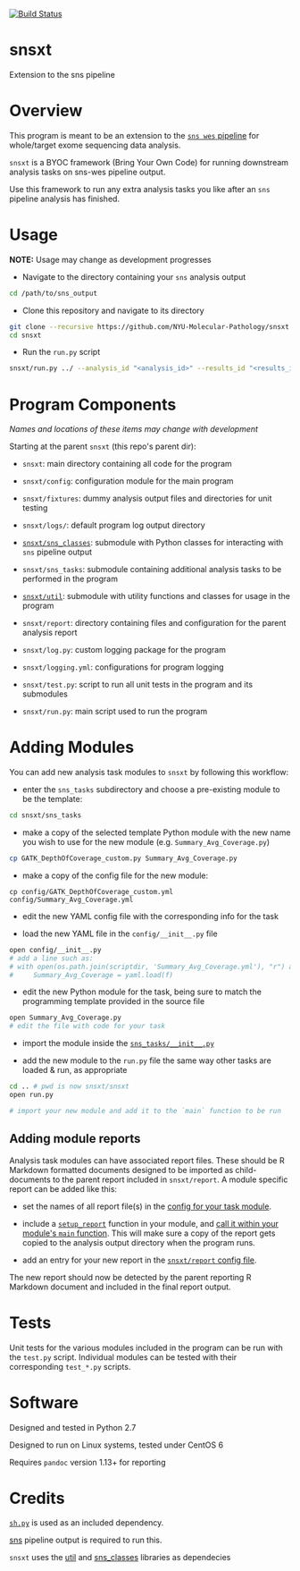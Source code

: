 [![Build Status](https://travis-ci.org/NYU-Molecular-Pathology/snsxt.svg?branch=master)](https://travis-ci.org/NYU-Molecular-Pathology/snsxt)
# snsxt
Extension to the sns pipeline

# Overview

This program is meant to be an extension to the [`sns wes` pipeline](https://github.com/NYU-Molecular-Pathology/sns) for whole/target exome sequencing data analysis. 

`snsxt` is a BYOC framework (Bring Your Own Code) for running downstream analysis tasks on sns-wes pipeline output. 

Use this framework to run any extra analysis tasks you like after an `sns` pipeline analysis has finished.

# Usage

__NOTE:__ Usage may change as development progresses

- Navigate to the directory containing your `sns` analysis output

```bash
cd /path/to/sns_output
```

- Clone this repository and navigate to its directory

```bash
git clone --recursive https://github.com/NYU-Molecular-Pathology/snsxt.git
cd snsxt
```

- Run the `run.py` script

```bash
snsxt/run.py ../ --analysis_id "<analysis_id>" --results_id "<results_id>" 
```

# Program Components

_Names and locations of these items may change with development_

Starting at the parent `snsxt` (this repo's parent dir):

- `snsxt`: main directory containing all code for the program

- `snsxt/config`: configuration module for the main program

- `snsxt/fixtures`: dummy analysis output files and directories for unit testing

- `snsxt/logs/`: default program log output directory

- [`snsxt/sns_classes`](https://github.com/NYU-Molecular-Pathology/sns_classes): submodule with Python classes for interacting with `sns` pipeline output

- `snsxt/sns_tasks`: submodule containing additional analysis tasks to be performed in the program

- [`snsxt/util`](https://github.com/NYU-Molecular-Pathology/util): submodule with utility functions and classes for usage in the program

- `snsxt/report`: directory containing files and configuration for the parent analysis report

- `snsxt/log.py`: custom logging package for the program

- `snsxt/logging.yml`: configurations for program logging

- `snsxt/test.py`: script to run all unit tests in the program and its submodules

- `snsxt/run.py`: main script used to run the program

# Adding Modules

You can add new analysis task modules to `snsxt` by following this workflow:

- enter the `sns_tasks` subdirectory and choose a pre-existing module to be the template:

```bash
cd snsxt/sns_tasks
```

- make a copy of the selected template Python module with the new name you wish to use for the new module (e.g. `Summary_Avg_Coverage.py`)

```bash
cp GATK_DepthOfCoverage_custom.py Summary_Avg_Coverage.py
```

- make a copy of the config file for the new module:

```
cp config/GATK_DepthOfCoverage_custom.yml config/Summary_Avg_Coverage.yml
```

- edit the new YAML config file with the corresponding info for the task

- load the new YAML file in the `config/__init__.py` file

```bash
open config/__init__.py
# add a line such as:
# with open(os.path.join(scriptdir, 'Summary_Avg_Coverage.yml'), "r") as f:
#     Summary_Avg_Coverage = yaml.load(f)
```
- edit the new Python module for the task, being sure to match the programming template provided in the source file

```bash
open Summary_Avg_Coverage.py
# edit the file with code for your task
```

- import the module inside the [`sns_tasks/__init__.py` ](https://github.com/NYU-Molecular-Pathology/snsxt/blob/46bdb96fec023aa13727c3fac8ee0bd33de8503d/snsxt/sns_tasks/__init__.py#L8)

- add the new module to the `run.py` file the same way other tasks are loaded & run, as appropriate

```bash
cd .. # pwd is now snsxt/snsxt
open run.py

# import your new module and add it to the `main` function to be run
```

## Adding module reports

Analysis task modules can have associated report files. These should be R Markdown formatted documents designed to be imported as child-documents to the parent report included in `snsxt/report`. A module specific report can be added like this:

- set the names of all report file(s) in the [config for your task module](https://github.com/NYU-Molecular-Pathology/snsxt/blob/720e69a1e8fca68bcf982376846329e87aa4df12/snsxt/sns_tasks/config/GATK_DepthOfCoverage_custom.yml#L23). 

- include a [`setup_report`](https://github.com/NYU-Molecular-Pathology/snsxt/blob/720e69a1e8fca68bcf982376846329e87aa4df12/snsxt/sns_tasks/GATK_DepthOfCoverage_custom.py#L158) function in your module, and [call it within your module's `main` function](https://github.com/NYU-Molecular-Pathology/snsxt/blob/720e69a1e8fca68bcf982376846329e87aa4df12/snsxt/sns_tasks/GATK_DepthOfCoverage_custom.py#L195). This will make sure a copy of the report gets copied to the analysis output directory when the program runs.

- add an entry for your new report in the [`snsxt/report` config file](https://github.com/NYU-Molecular-Pathology/snsxt/blob/720e69a1e8fca68bcf982376846329e87aa4df12/snsxt/report/report_config.yml#L9). 

The new report should now be detected by the parent reporting R Markdown document and included in the final report output. 

# Tests

Unit tests for the various modules included in the program can be run with the `test.py` script. Individual modules can be tested with their corresponding `test_*.py` scripts.

# Software
Designed and tested in Python 2.7

Designed to run on Linux systems, tested under CentOS 6

Requires `pandoc` version 1.13+ for reporting

# Credits

[`sh.py`](https://github.com/amoffat/sh) is used as an included dependency.

[sns](https://github.com/NYU-Molecular-Pathology/sns) pipeline output is required to run this. 

`snsxt` uses the [util](https://github.com/NYU-Molecular-Pathology/util) and [sns_classes](https://github.com/NYU-Molecular-Pathology/sns_classes) libraries as dependecies
